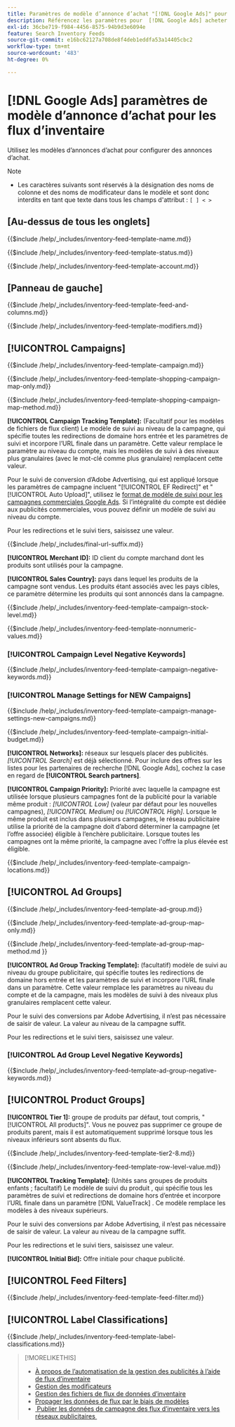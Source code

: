 ```yaml
---
title: Paramètres de modèle d’annonce d’achat "[!DNL Google Ads]" pour les flux d’inventaire
description: Référencez les paramètres pour  [!DNL Google Ads] acheter des modèles d’annonces pour les flux d’inventaire.
exl-id: 36cbe719-f984-4456-8575-94b9d3e6094e
feature: Search Inventory Feeds
source-git-commit: e16bc62127a708de8f4deb1eddfa53a14405cbc2
workflow-type: tm+mt
source-wordcount: '483'
ht-degree: 0%

---
```


# [!DNL Google Ads] paramètres de modèle d’annonce d’achat pour les flux d’inventaire

Utilisez les modèles d’annonces d’achat pour configurer des annonces d’achat.

>[!NOTE]
>
>* Les caractères suivants sont réservés à la désignation des noms de colonne et des noms de modificateur dans le modèle et sont donc interdits en tant que texte dans tous les champs d&#39;attribut : `[ ] < > `

## \[Au-dessus de tous les onglets\]

<!-- **Template Name:** -->

{{$include /help/_includes/inventory-feed-template-name.md}}

<!-- **Status:** -->

{{$include /help/_includes/inventory-feed-template-status.md}}

<!-- **Account:** -->

{{$include /help/_includes/inventory-feed-template-account.md}}

## \[Panneau de gauche\]

<!-- **[!UICONTROL Feed &amp; Columns]:** -->

{{$include /help/_includes/inventory-feed-template-feed-and-columns.md}}

<!-- **[!UICONTROL Modifiers]:** -->

{{$include /help/_includes/inventory-feed-template-modifiers.md}}

## [!UICONTROL Campaigns]

<!-- **[!UICONTROL Campaign]:** -->

{{$include /help/_includes/inventory-feed-template-campaign.md}}

<!-- **[!UICONTROL Campaign Map Only]:** -->

{{$include /help/_includes/inventory-feed-template-shopping-campaign-map-only.md}}

<!-- **[!UICONTROL Campaign Map Method]:** -->

{{$include /help/_includes/inventory-feed-template-shopping-campaign-map-method.md}}

**[!UICONTROL Campaign Tracking Template]:** (Facultatif pour les modèles de fichiers de flux client) Le modèle de suivi au niveau de la campagne, qui spécifie toutes les redirections de domaine hors entrée et les paramètres de suivi et incorpore l’URL finale dans un paramètre. Cette valeur remplace le paramètre au niveau du compte, mais les modèles de suivi à des niveaux plus granulaires (avec le mot-clé comme plus granulaire) remplacent cette valeur.

Pour le suivi de conversion d’Adobe Advertising, qui est appliqué lorsque les paramètres de campagne incluent &quot;[!UICONTROL EF Redirect]&quot; et &quot;[!UICONTROL Auto Upload]&quot;, utilisez le [&#x200B; format de modèle de suivi pour les campagnes commerciales Google Ads](/help/search-social-commerce/tracking/formats-click-tracking-google.md). Si l’intégralité du compte est dédiée aux publicités commerciales, vous pouvez définir un modèle de suivi au niveau du compte.

Pour les redirections et le suivi tiers, saisissez une valeur.

<!-- **[!UICONTROL Campaign Final URL Suffix]:** -->

{{$include /help/_includes/final-url-suffix.md}}

**[!UICONTROL Merchant ID]:** ID client du compte marchand dont les produits sont utilisés pour la campagne.

**[!UICONTROL Sales Country]:** pays dans lequel les produits de la campagne sont vendus. Les produits étant associés
avec les pays cibles, ce paramètre détermine les produits qui sont annoncés dans la campagne.

<!-- **[!UICONTROL Stock Level]:** -->

{{$include /help/_includes/inventory-feed-template-campaign-stock-level.md}}

<!-- **[!UICONTROL This column has non-numeric values]:** -->

{{$include /help/_includes/inventory-feed-template-nonnumeric-values.md}}

### [!UICONTROL Campaign Level Negative Keywords]

{{$include /help/_includes/inventory-feed-template-campaign-negative-keywords.md}}

### [!UICONTROL Manage Settings for NEW Campaigns]

<!-- Flag/check box **[!UICONTROL Manage Settings for NEW Campaigns]:** -->

{{$include /help/_includes/inventory-feed-template-campaign-manage-settings-new-campaigns.md}}

<!-- **[!UICONTROL Initial Budget]:** -->

{{$include /help/_includes/inventory-feed-template-campaign-initial-budget.md}}

**[!UICONTROL Networks]:** réseaux sur lesquels placer des publicités. *[!UICONTROL Search]* est déjà sélectionné. Pour inclure des offres sur les listes pour les partenaires de recherche [!DNL Google Ads], cochez la case en regard de **[!UICONTROL Search partners]**.

**[!UICONTROL Campaign Priority]:** Priorité avec laquelle la campagne est utilisée lorsque plusieurs campagnes font de la publicité pour la variable
même produit : *[!UICONTROL Low]* (valeur par défaut pour les nouvelles campagnes), *[!UICONTROL Medium]* ou *[!UICONTROL High]*. Lorsque le même produit est inclus dans plusieurs campagnes, le réseau publicitaire utilise
la priorité de la campagne doit d’abord déterminer la campagne (et l’offre associée) éligible à l’enchère publicitaire. Lorsque toutes les campagnes ont la même priorité, la campagne avec l&#39;offre la plus élevée est éligible.

<!-- **[!UICONTROL Locations]:** -->

{{$include /help/_includes/inventory-feed-template-campaign-locations.md}}

## [!UICONTROL Ad Groups]

<!-- **[!UICONTROL Ad Group]:** -->

{{$include /help/_includes/inventory-feed-template-ad-group.md}}

<!-- **[!UICONTROL Map Only]:** -->

{{$include /help/_includes/inventory-feed-template-ad-group-map-only.md}}

<!-- **[!UICONTROL Map Method]:** -->

{{$include /help/_includes/inventory-feed-template-ad-group-map-method.md }}

**[!UICONTROL Ad Group Tracking Template]:** (facultatif) modèle de suivi au niveau du groupe publicitaire, qui spécifie toutes les redirections de domaine hors entrée et les paramètres de suivi et incorpore l’URL finale dans un paramètre. Cette valeur remplace les paramètres au niveau du compte et de la campagne, mais les modèles de suivi à des niveaux plus granulaires remplacent cette valeur.

Pour le suivi des conversions par Adobe Advertising, il n’est pas nécessaire de saisir de valeur. La valeur au niveau de la campagne suffit.

Pour les redirections et le suivi tiers, saisissez une valeur.

### [!UICONTROL Ad Group Level Negative Keywords]

{{$include /help/_includes/inventory-feed-template-ad-group-negative-keywords.md}}

## [!UICONTROL Product Groups]

**[!UICONTROL Tier 1]:** groupe de produits par défaut, tout compris, &quot;[!UICONTROL All products]&quot;. Vous ne pouvez pas supprimer ce groupe de produits parent, mais il est automatiquement supprimé lorsque tous les niveaux inférieurs sont absents du flux.

<!-- **[!UICONTROL Tier 2 - Tier 8]:** -->

{{$include /help/_includes/inventory-feed-template-tier2-8.md}}

<!-- **[!UICONTROL Row Level Value]:** -->

{{$include /help/_includes/inventory-feed-template-row-level-value.md}}

**[!UICONTROL Tracking Template]:** (Unités sans groupes de produits enfants ; facultatif) Le modèle de suivi du produit
, qui spécifie tous les paramètres de suivi et redirections de domaine hors d’entrée et incorpore l’URL finale dans un paramètre [!DNL ValueTrack] . Ce modèle remplace les modèles à des niveaux supérieurs.

Pour le suivi des conversions par Adobe Advertising, il n’est pas nécessaire de saisir de valeur. La valeur au niveau de la campagne suffit.

Pour les redirections et le suivi tiers, saisissez une valeur.

**[!UICONTROL Initial Bid]:** Offre initiale pour chaque publicité.

## [!UICONTROL Feed Filters]

<!-- **\[Feed Filter\]:** -->

{{$include /help/_includes/inventory-feed-template-feed-filter.md}}

## [!UICONTROL Label Classifications]

<!-- **\[Component\] [!UICONTROL Label Classifications] &gt; `[Label Classification and Value`]:** -->

{{$include /help/_includes/inventory-feed-template-label-classifications.md}}

>[!MORELIKETHIS]
>
>* [À propos de l’automatisation de la gestion des publicités à l’aide de flux d’inventaire](../inventory-feeds-about.md)
>* [Gestion des modificateurs](../modifiers-manage.md)
>* [Gestion des fichiers de flux de données d’inventaire](/help/search-social-commerce/campaign-management/inventory-feeds/feed-files-manage.md)
>* [Propager les données de flux par le biais de modèles](../feed-data-propagate.md)
>* [&#x200B; Publier les données de campagne des flux d’inventaire vers les réseaux publicitaires &#x200B;](../propagated-data-post.md)
